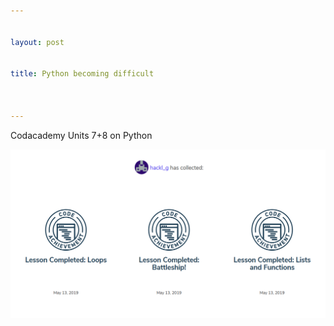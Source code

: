 ```yaml
---


layout: post


title: Python becoming difficult



---
```





Codacademy Units 7+8 on Python

![image badges Python](/img/python_6_7.png)
